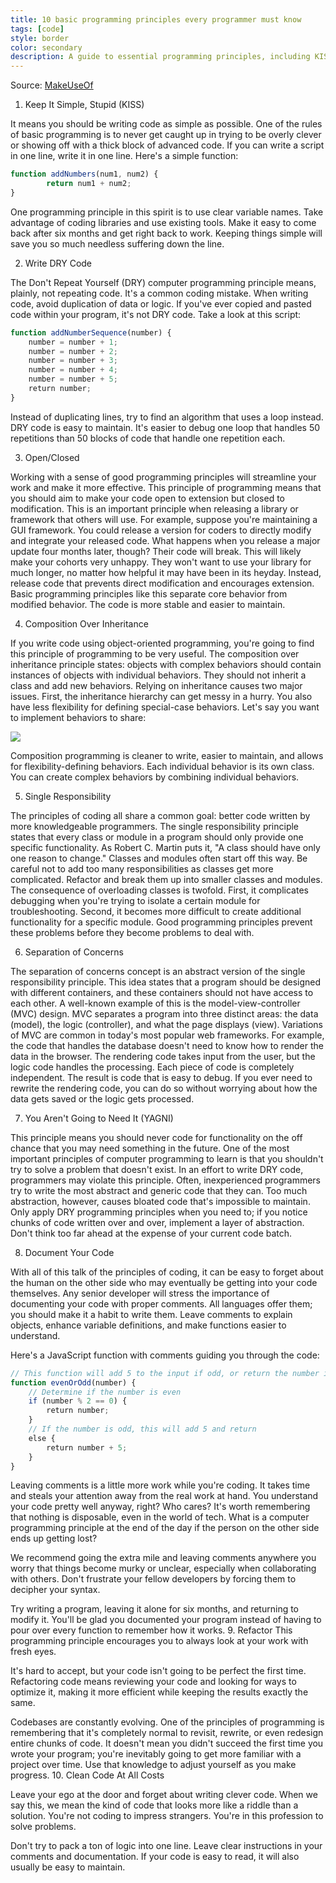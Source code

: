 ```yaml
---
title: 10 basic programming principles every programmer must know
tags: [code]
style: border
color: secondary
description: A guide to essential programming principles, including KISS, DRY, and YAGNI, aimed at improving code quality and maintainability.
---
```


Source: [MakeUseOf](https://www.makeuseof.com/tag/basic-programming-principles/)

1. Keep It Simple, Stupid (KISS)

It means you should be writing code as simple as possible. One of the rules of basic programming is to never get caught up in trying to be overly clever or showing off with a thick block of advanced code. If you can write a script in one line, write it in one line.
Here's a simple function:

```js
function addNumbers(num1, num2) {
        return num1 + num2;
}
```

One programming principle in this spirit is to use clear variable names. Take advantage of coding libraries and use existing tools. Make it easy to come back after six months and get right back to work. Keeping things simple will save you so much needless suffering down the line.

2. Write DRY Code

The Don't Repeat Yourself (DRY) computer programming principle means, plainly, not repeating code. It's a common coding mistake. When writing code, avoid duplication of data or logic. If you've ever copied and pasted code within your program, it's not DRY code.
Take a look at this script:

```js
function addNumberSequence(number) {
    number = number + 1;
    number = number + 2;
    number = number + 3;
    number = number + 4;
    number = number + 5;
    return number;
}
```

Instead of duplicating lines, try to find an algorithm that uses a loop instead.
DRY code is easy to maintain. It's easier to debug one loop that handles 50 repetitions than 50 blocks of code that handle one repetition each.


3. Open/Closed

Working with a sense of good programming principles will streamline your work and make it more effective.
This principle of programming means that you should aim to make your code open to extension but closed to modification. This is an important principle when releasing a library or framework that others will use.
For example, suppose you're maintaining a GUI framework. You could release a version for coders to directly modify and integrate your released code. What happens when you release a major update four months later, though?
Their code will break. This will likely make your cohorts very unhappy. They won't want to use your library for much longer, no matter how helpful it may have been in its heyday.
Instead, release code that prevents direct modification and encourages extension. Basic programming principles like this separate core behavior from modified behavior. The code is more stable and easier to maintain.

4. Composition Over Inheritance

If you write code using object-oriented programming, you're going to find this principle of programming to be very useful. The composition over inheritance principle states: objects with complex behaviors should contain instances of objects with individual behaviors. They should not inherit a class and add new behaviors.
Relying on inheritance causes two major issues. First, the inheritance hierarchy can get messy in a hurry. You also have less flexibility for defining special-case behaviors. Let's say you want to implement behaviors to share:

![](https://static1.makeuseofimages.com/wordpress/wp-content/uploads/2021/09/principle-of-programming.png?q=50&fit=crop&w=943&dpr=1.5)

Composition programming is cleaner to write, easier to maintain, and allows for flexibility-defining behaviors. Each individual behavior is its own class. You can create complex behaviors by combining individual behaviors.

5. Single Responsibility

The principles of coding all share a common goal: better code written by more knowledgeable programmers.
The single responsibility principle states that every class or module in a program should only provide one specific functionality. As Robert C. Martin puts it, "A class should have only one reason to change."
Classes and modules often start off this way. Be careful not to add too many responsibilities as classes get more complicated. Refactor and break them up into smaller classes and modules.
The consequence of overloading classes is twofold. First, it complicates debugging when you're trying to isolate a certain module for troubleshooting. Second, it becomes more difficult to create additional functionality for a specific module. Good programming principles prevent these problems before they become problems to deal with.

6. Separation of Concerns

The separation of concerns concept is an abstract version of the single responsibility principle. This idea states that a program should be designed with different containers, and these containers should not have access to each other.
A well-known example of this is the model-view-controller (MVC) design. MVC separates a program into three distinct areas: the data (model), the logic (controller), and what the page displays (view). Variations of MVC are common in today's most popular web frameworks.
For example, the code that handles the database doesn't need to know how to render the data in the browser. The rendering code takes input from the user, but the logic code handles the processing. Each piece of code is completely independent.
The result is code that is easy to debug. If you ever need to rewrite the rendering code, you can do so without worrying about how the data gets saved or the logic gets processed.

7. You Aren't Going to Need It (YAGNI)

This principle means you should never code for functionality on the off chance that you may need something in the future. One of the most important principles of computer programming to learn is that you shouldn't try to solve a problem that doesn't exist.
In an effort to write DRY code, programmers may violate this principle. Often, inexperienced programmers try to write the most abstract and generic code that they can. Too much abstraction, however, causes bloated code that's impossible to maintain.
Only apply DRY programming principles when you need to; if you notice chunks of code written over and over, implement a layer of abstraction. Don't think too far ahead at the expense of your current code batch.

8. Document Your Code

With all of this talk of the principles of coding, it can be easy to forget about the human on the other side who may eventually be getting into your code themselves.
Any senior developer will stress the importance of documenting your code with proper comments. All languages offer them; you should make it a habit to write them. Leave comments to explain objects, enhance variable definitions, and make functions easier to understand.

Here's a JavaScript function with comments guiding you through the code:

```js
// This function will add 5 to the input if odd, or return the number if even
function evenOrOdd(number) {
    // Determine if the number is even
    if (number % 2 == 0) {
        return number;
    }
    // If the number is odd, this will add 5 and return 
    else {
        return number + 5;
    }
}
```

Leaving comments is a little more work while you're coding. It takes time and steals your attention away from the real work at hand. You understand your code pretty well anyway, right? Who cares? It's worth remembering that nothing is disposable, even in the world of tech. What is a computer programming principle at the end of the day if the person on the other side ends up getting lost?

We recommend going the extra mile and leaving comments anywhere you worry that things become murky or unclear, especially when collaborating with others. Don't frustrate your fellow developers by forcing them to decipher your syntax.

Try writing a program, leaving it alone for six months, and returning to modify it. You'll be glad you documented your program instead of having to pour over every function to remember how it works.
9. Refactor
This programming principle encourages you to always look at your work with fresh eyes.

It's hard to accept, but your code isn't going to be perfect the first time. Refactoring code means reviewing your code and looking for ways to optimize it, making it more efficient while keeping the results exactly the same.

Codebases are constantly evolving. One of the principles of programming is remembering that it's completely normal to revisit, rewrite, or even redesign entire chunks of code. It doesn't mean you didn't succeed the first time you wrote your program; you're inevitably going to get more familiar with a project over time. Use that knowledge to adjust yourself as you make progress.
10. Clean Code At All Costs

Leave your ego at the door and forget about writing clever code. When we say this, we mean the kind of code that looks more like a riddle than a solution. You're not coding to impress strangers. You're in this profession to solve problems.

Don't try to pack a ton of logic into one line. Leave clear instructions in your comments and documentation. If your code is easy to read, it will also usually be easy to maintain.
